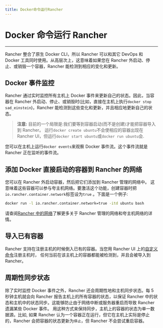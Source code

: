 ```yaml
---
title: Docker命令运行Rancher
---
```


# Docker 命令运行 Rancher

---

Rancher 整合了原生 Docker CLI，所以 Rancher 可以和其它 DevOps 和 Docker 工具同时使用。从高层次上，这意味着如果您在 Rancher 外启动、停止、或销毁一个容器，Rancher 能检测到相应的变化和更新。

## Docker 事件监控

Rancher 通过实时监控所有主机上 Docker 事件来更新自己的状态。因此，当容器在 Rancher 外启动、停止、或销毁时(比如，直接在主机上执行`docker stop sad_einstein`)，Rancher 能检测到这些变化和更新，并且相应地更新自己的状态。

> **注意:** 目前的一个局限是:我们要等到容器启动(而不是创建)才能把容器导入到 Rancher。 运行`docker create ubuntu`不会使相应的容器出现在 Rancher UI，但运行`docker start ubuntu`或`docker run ubuntu`会.

您可以在主机上运行`docker events`来观察 Docker 事件流。这个事件流就是 Rancher 正在监听的事件流。

## 添加 Docker 直接启动的容器到 Rancher 的网络

您可以在 Rancher 外启动容器，然后把它们添加到 Rancher 管理的网络中。 这意味着这些容器可以参与夸主机网络。要激活这个功能，创建容器时把`io.rancher.container.network`标签设为`true` 。下面是一个例子:

```bash
docker run -l io.rancher.container.network=true -itd ubuntu bash
```

请查阅[Rancher 中的网络](/docs/rancher1/rancher-services/networking/_index)了解更多关于 Rancher 管理的网络和夸主机网络的详情。

## 导入已有容器

Rancher 支持在注册主机的时候倒入已有的容器。当您用 Rancher UI 上的[自定义命令](/docs/rancher1/infrastructure/hosts/custom/_index)注册主机时， 任何当前在该主机上的容器都能被检测到，并且会被导入到 Rancher。

## 周期性同步状态

除了实时监控 Docker 事件之外，Rancher 还会周期性地和主机同步状态。每 5 秒钟主机就会向 Rancher 报告主机上的所有容器的状态，以保证 Rancher 中的状态和主机中的状态同步。这能够防止由于网络中断或服务器重启而导致 Rancher 遗漏某些 Docker 事件。 用这种方式来保持同步，主机上的容器的状态为单一数据源。比如, 如果 Rancher 认为一个容器正在运行，但它在主机上实际是停止的，Rancher 会把容器的状态更新为`停止`，但 Rancher 不会尝试重启容器。
